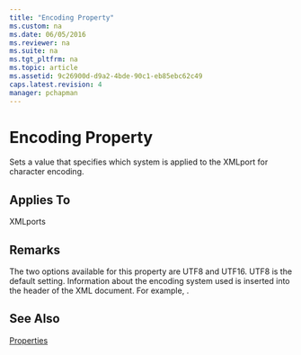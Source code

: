 ```yaml
---
title: "Encoding Property"
ms.custom: na
ms.date: 06/05/2016
ms.reviewer: na
ms.suite: na
ms.tgt_pltfrm: na
ms.topic: article
ms.assetid: 9c26900d-d9a2-4bde-90c1-eb85ebc62c49
caps.latest.revision: 4
manager: pchapman
---
```

# Encoding Property
Sets a value that specifies which system is applied to the XMLport for character encoding.  
  
## Applies To  
 XMLports  
  
## Remarks  
 The two options available for this property are UTF8 and UTF16. UTF8 is the default setting. Information about the encoding system used is inserted into the header of the XML document. For example, .  
  
## See Also  
 [Properties](../dynamics-nav/Properties.md)